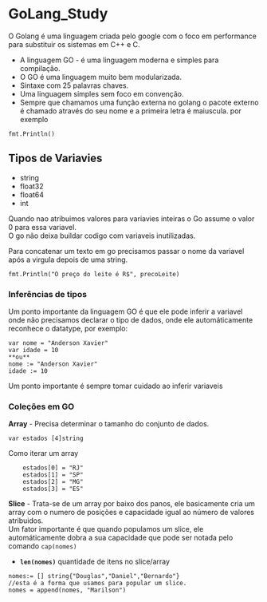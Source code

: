 # GoLang_Study
O Golang é uma linguagem criada pelo google com o foco em performance para substituir os sistemas em C++ e C.

* A linguagem GO - é uma linguagem moderna e simples para compilação.
* O GO é uma linguagem muito bem modularizada.
* Sintaxe com 25 palavras chaves.
* Uma linguagem simples sem foco em convenção.
* Sempre que chamamos uma função externa no golang o pacote externo é chamado através do seu nome e a primeira letra é maiuscula. por exemplo 
```	
fmt.Println()
```
## Tipos de Variavies

* string 
* float32
* float64
* int

Quando nao atribuimos valores para variavies inteiras o Go assume o valor 0 para essa variavel.
<br> O go não deixa buildar codigo com variaveis inutilizadas.<br>

Para concatenar um texto em go precisamos passar o nome da variavel após a virgula depois de uma string.
```
fmt.Println("O preço do leite é R$", precoLeite)
```
### Inferências de tipos

Um ponto importante da linguagem GO é que ele pode inferir a variavel onde não precisamos declarar o tipo de dados, onde ele automáticamente reconhece o datatype, por exemplo:
```
var nome = "Anderson Xavier"
var idade = 10
**ou** 
nome := "Anderson Xavier"
idade := 10
```
Um ponto importante é sempre tomar cuidado ao inferir variaveis 

### Coleções em GO

**Array** - Precisa determinar o tamanho do conjunto de dados.
```
var estados [4]string
```
Como iterar um array
```
	estados[0] = "RJ"
	estados[1] = "SP"
	estados[2] = "MG"
	estados[3] = "ES"
```


**Slice** - Trata-se de um array por baixo dos panos, ele basicamente cria um array com o numero de posições e capacidade igual ao número de valores atribuidos.<br>
Um fator importante é que quando populamos um slice, ele automáticamente dobra a sua capacidade que pode ser notada pelo comando ```cap(nomes)```

* **```len(nomes)```** quantidade de itens no slice/array 
```
nomes:= [] string{"Douglas","Daniel","Bernardo"}
//esta é a forma que usamos para popular um slice.
nomes = append(nomes, "Marilson")
```

